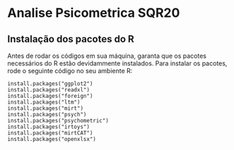 # Analise Psicometrica SQR20

## Instalação dos pacotes do R

Antes de rodar os códigos em sua máquina, garanta que os pacotes necessários do R estão devidammente instalados. Para instalar os pacotes, rode o seguinte código no seu ambiente R:

```
install.packages("ggplot2") 
install.packages("readxl") 
install.packages("foreign")
install.packages("ltm")
install.packages("mirt")
install.packages("psych")
install.packages("psychometric")
install.packages("irtoys")
install.packages("mirtCAT")
install.packages("openxlsx")
```
